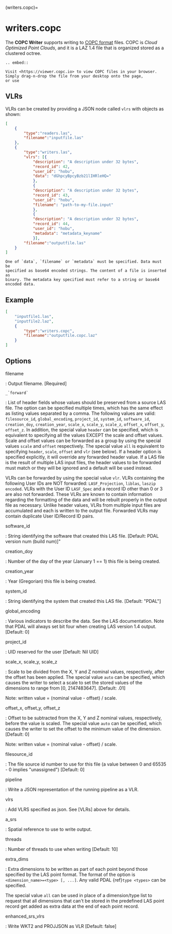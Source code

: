 (writers.copc)=

# writers.copc

The **COPC Writer** supports writing to [COPC format] files. COPC
is *Cloud Optimized Point Clouds*, and it is a LAZ 1.4 file that is
organized stored as a clustered octree.

```{eval-rst}
.. embed::

```

```{note}
Visit <https://viewer.copc.io> to view COPC files in your browser.
Simply drag-n-drop the file from your desktop onto the page,
or use
```

## VLRs

VLRs can be created by providing a JSON node called `vlrs` with objects
as shown:

```json
[
    {
        "type":"readers.las",
        "filename":"inputfile.las"
    },
    {
        "type":"writers.las",
        "vlrs": [{
            "description": "A description under 32 bytes",
            "record_id": 42,
            "user_id": "hobu",
            "data": "dGhpcyBpcyBzb21lIHRleHQ="
            },
            {
            "description": "A description under 32 bytes",
            "record_id": 43,
            "user_id": "hobu",
            "filename": "path-to-my-file.input"
            },
            {
            "description": "A description under 32 bytes",
            "record_id": 44,
            "user_id": "hobu",
            "metadata": "metadata_keyname"
            }],
        "filename":"outputfile.las"
    }
]
```

```{note}
One of `data`, `filename` or `metadata` must be specified. Data must be
specified as base64 encoded strings. The content of a file is inserted as
binary. The metadata key specified must refer to a string or base64 encoded data.
```

## Example

```json
[
    "inputfile1.las",
    "inputfile2.laz",
    {
        "type":"writers.copc",
        "filename":"outputfile.copc.laz"
    }
]
```

## Options

filename

: Output filename.  \[Required\]

`` _`forward` ``

: List of header fields whose values should be preserved from a source
  LAS file.  The option can be specified multiple times, which has the same effect as
  listing values separated by a comma.  The following values are valid:
  `filesource_id`, `global_encoding`, `project_id`, `system_id`, `software_id`,
  `creation_doy`, `creation_year`, `scale_x`, `scale_y`, `scale_z`,
  `offset_x`, `offset_y`, `offset_z`.  In addition, the special value `header`
  can be specified, which is equivalent to specifying all the values EXCEPT the scale and
  offset values.  Scale and offset values can be forwarded as a group by
  using the special values `scale` and `offset` respectively.  The special
  value `all` is equivalent to specifying `header`, `scale`, `offset` and
  `vlr` (see below).  If a header option is specified explicitly, it will override
  any forwarded header value.
  If a LAS file is the result of multiple LAS input files, the header values
  to be forwarded must match or they will be ignored and a default will
  be used instead.

  VLRs can be forwarded by using the special value `vlr`.  VLRs containing
  the following User IDs are NOT forwarded: `LASF_Projection`,
  `liblas`, `laszip encoded`.  VLRs with the User ID `LASF_Spec` and
  a record ID other than 0 or 3 are also not forwarded.  These VLRs are known
  to contain information regarding the formatting of the data and will be rebuilt
  properly in the output file as necessary.  Unlike header values, VLRs from multiple
  input files are accumulated and each is written to the output file.  Forwarded
  VLRs may contain duplicate User ID/Record ID pairs.

software_id

: String identifying the software that created this LAS file.
  \[Default: PDAL version num (build num)\]"

creation_doy

: Number of the day of the year (January 1 == 1) this file is being created.

creation_year

: Year (Gregorian) this file is being created.

system_id

: String identifying the system that created this LAS file. \[Default: "PDAL"\]

global_encoding

: Various indicators to describe the data.  See the LAS documentation.  Note
  that PDAL will always set bit four when creating LAS version 1.4 output.
  \[Default: 0\]

project_id

: UID reserved for the user \[Default: Nil UID\]

scale_x, scale_y, scale_z

: Scale to be divided from the X, Y and Z nominal values, respectively, after
  the offset has been applied.  The special value `auto` can be specified,
  which causes the writer to select a scale to set the stored values of the
  dimensions to range from \[0, 2147483647\].  \[Default: .01\]

  Note: written value = (nominal value - offset) / scale.

offset_x, offset_y, offset_z

: Offset to be subtracted from the X, Y and Z nominal values, respectively,
  before the value is scaled.  The special value `auto` can be specified,
  which causes the writer to set the offset to the minimum value of the
  dimension.  \[Default: 0\]

  Note: written value = (nominal value - offset) / scale.

filesource_id

: The file source id number to use for this file (a value between
  0 and 65535 - 0 implies "unassigned") \[Default: 0\]

pipeline

: Write a JSON representation of the running pipeline as a VLR.

vlrs

: Add VLRS specified as json. See [VLRs] above for details.

a_srs

: Spatial reference to use to write output.

threads

: Number of threads to use when writing \[Default: 10\]

extra_dims

: Extra dimensions to be written as part of each point beyond those specified
  by the LAS point format.  The format of the option is
  `<dimension_name>=<type> [, ...]`.  Any valid PDAL {ref}`type <types>`
  can be specified.

  The special value `all` can be used in place of a dimension/type list
  to request that all dimensions that can't be stored in the predefined
  LAS point record get added as extra data at the end of each point record.

enhanced_srs_vlrs

: Write WKT2 and PROJJSON as VLR \[Default: false\]

```{include} writer_opts.md
```

[copc format]: https://copc.io/
